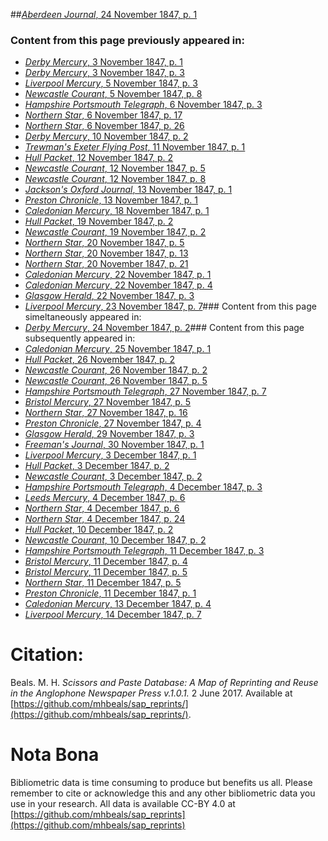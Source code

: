 ##[*Aberdeen Journal*, 24 November 1847, p. 1](https://mhbeals.github.io/sap_html/Aberdeen-Journal/Aberdeen-Journal-24-November-1847-p-1)

### Content from this page previously appeared in:
+ [*Derby Mercury*, 3 November 1847, p. 1](https://mhbeals.github.io/sap_html/Derby-Mercury/Derby-Mercury-3-November-1847-p-1)
+ [*Derby Mercury*, 3 November 1847, p. 3](https://mhbeals.github.io/sap_html/Derby-Mercury/Derby-Mercury-3-November-1847-p-3)
+ [*Liverpool Mercury*, 5 November 1847, p. 3](https://mhbeals.github.io/sap_html/Liverpool-Mercury/Liverpool-Mercury-5-November-1847-p-3)
+ [*Newcastle Courant*, 5 November 1847, p. 8](https://mhbeals.github.io/sap_html/Newcastle-Courant/Newcastle-Courant-5-November-1847-p-8)
+ [*Hampshire Portsmouth Telegraph*, 6 November 1847, p. 3](https://mhbeals.github.io/sap_html/Hampshire-Portsmouth-Telegraph/Hampshire-Portsmouth-Telegraph-6-November-1847-p-3)
+ [*Northern Star*, 6 November 1847, p. 17](https://mhbeals.github.io/sap_html/Northern-Star/Northern-Star-6-November-1847-p-17)
+ [*Northern Star*, 6 November 1847, p. 26](https://mhbeals.github.io/sap_html/Northern-Star/Northern-Star-6-November-1847-p-26)
+ [*Derby Mercury*, 10 November 1847, p. 2](https://mhbeals.github.io/sap_html/Derby-Mercury/Derby-Mercury-10-November-1847-p-2)
+ [*Trewman's Exeter Flying Post*, 11 November 1847, p. 1](https://mhbeals.github.io/sap_html/Trewman's-Exeter-Flying-Post/Trewman's-Exeter-Flying-Post-11-November-1847-p-1)
+ [*Hull Packet*, 12 November 1847, p. 2](https://mhbeals.github.io/sap_html/Hull-Packet/Hull-Packet-12-November-1847-p-2)
+ [*Newcastle Courant*, 12 November 1847, p. 5](https://mhbeals.github.io/sap_html/Newcastle-Courant/Newcastle-Courant-12-November-1847-p-5)
+ [*Newcastle Courant*, 12 November 1847, p. 8](https://mhbeals.github.io/sap_html/Newcastle-Courant/Newcastle-Courant-12-November-1847-p-8)
+ [*Jackson's Oxford Journal*, 13 November 1847, p. 1](https://mhbeals.github.io/sap_html/Jackson's-Oxford-Journal/Jackson's-Oxford-Journal-13-November-1847-p-1)
+ [*Preston Chronicle*, 13 November 1847, p. 1](https://mhbeals.github.io/sap_html/Preston-Chronicle/Preston-Chronicle-13-November-1847-p-1)
+ [*Caledonian Mercury*, 18 November 1847, p. 1](https://mhbeals.github.io/sap_html/Caledonian-Mercury/Caledonian-Mercury-18-November-1847-p-1)
+ [*Hull Packet*, 19 November 1847, p. 2](https://mhbeals.github.io/sap_html/Hull-Packet/Hull-Packet-19-November-1847-p-2)
+ [*Newcastle Courant*, 19 November 1847, p. 2](https://mhbeals.github.io/sap_html/Newcastle-Courant/Newcastle-Courant-19-November-1847-p-2)
+ [*Northern Star*, 20 November 1847, p. 5](https://mhbeals.github.io/sap_html/Northern-Star/Northern-Star-20-November-1847-p-5)
+ [*Northern Star*, 20 November 1847, p. 13](https://mhbeals.github.io/sap_html/Northern-Star/Northern-Star-20-November-1847-p-13)
+ [*Northern Star*, 20 November 1847, p. 21](https://mhbeals.github.io/sap_html/Northern-Star/Northern-Star-20-November-1847-p-21)
+ [*Caledonian Mercury*, 22 November 1847, p. 1](https://mhbeals.github.io/sap_html/Caledonian-Mercury/Caledonian-Mercury-22-November-1847-p-1)
+ [*Caledonian Mercury*, 22 November 1847, p. 4](https://mhbeals.github.io/sap_html/Caledonian-Mercury/Caledonian-Mercury-22-November-1847-p-4)
+ [*Glasgow Herald*, 22 November 1847, p. 3](https://mhbeals.github.io/sap_html/Glasgow-Herald/Glasgow-Herald-22-November-1847-p-3)
+ [*Liverpool Mercury*, 23 November 1847, p. 7](https://mhbeals.github.io/sap_html/Liverpool-Mercury/Liverpool-Mercury-23-November-1847-p-7)### Content from this page simeltaneously appeared in:
+ [*Derby Mercury*, 24 November 1847, p. 2](https://mhbeals.github.io/sap_html/Derby-Mercury/Derby-Mercury-24-November-1847-p-2)### Content from this page subsequently appeared in:
+ [*Caledonian Mercury*, 25 November 1847, p. 1](https://mhbeals.github.io/sap_html/Caledonian-Mercury/Caledonian-Mercury-25-November-1847-p-1)
+ [*Hull Packet*, 26 November 1847, p. 2](https://mhbeals.github.io/sap_html/Hull-Packet/Hull-Packet-26-November-1847-p-2)
+ [*Newcastle Courant*, 26 November 1847, p. 2](https://mhbeals.github.io/sap_html/Newcastle-Courant/Newcastle-Courant-26-November-1847-p-2)
+ [*Newcastle Courant*, 26 November 1847, p. 5](https://mhbeals.github.io/sap_html/Newcastle-Courant/Newcastle-Courant-26-November-1847-p-5)
+ [*Hampshire Portsmouth Telegraph*, 27 November 1847, p. 7](https://mhbeals.github.io/sap_html/Hampshire-Portsmouth-Telegraph/Hampshire-Portsmouth-Telegraph-27-November-1847-p-7)
+ [*Bristol Mercury*, 27 November 1847, p. 5](https://mhbeals.github.io/sap_html/Bristol-Mercury/Bristol-Mercury-27-November-1847-p-5)
+ [*Northern Star*, 27 November 1847, p. 16](https://mhbeals.github.io/sap_html/Northern-Star/Northern-Star-27-November-1847-p-16)
+ [*Preston Chronicle*, 27 November 1847, p. 4](https://mhbeals.github.io/sap_html/Preston-Chronicle/Preston-Chronicle-27-November-1847-p-4)
+ [*Glasgow Herald*, 29 November 1847, p. 3](https://mhbeals.github.io/sap_html/Glasgow-Herald/Glasgow-Herald-29-November-1847-p-3)
+ [*Freeman's Journal*, 30 November 1847, p. 1](https://mhbeals.github.io/sap_html/Freeman's-Journal/Freeman's-Journal-30-November-1847-p-1)
+ [*Liverpool Mercury*, 3 December 1847, p. 1](https://mhbeals.github.io/sap_html/Liverpool-Mercury/Liverpool-Mercury-3-December-1847-p-1)
+ [*Hull Packet*, 3 December 1847, p. 2](https://mhbeals.github.io/sap_html/Hull-Packet/Hull-Packet-3-December-1847-p-2)
+ [*Newcastle Courant*, 3 December 1847, p. 2](https://mhbeals.github.io/sap_html/Newcastle-Courant/Newcastle-Courant-3-December-1847-p-2)
+ [*Hampshire Portsmouth Telegraph*, 4 December 1847, p. 3](https://mhbeals.github.io/sap_html/Hampshire-Portsmouth-Telegraph/Hampshire-Portsmouth-Telegraph-4-December-1847-p-3)
+ [*Leeds Mercury*, 4 December 1847, p. 6](https://mhbeals.github.io/sap_html/Leeds-Mercury/Leeds-Mercury-4-December-1847-p-6)
+ [*Northern Star*, 4 December 1847, p. 6](https://mhbeals.github.io/sap_html/Northern-Star/Northern-Star-4-December-1847-p-6)
+ [*Northern Star*, 4 December 1847, p. 24](https://mhbeals.github.io/sap_html/Northern-Star/Northern-Star-4-December-1847-p-24)
+ [*Hull Packet*, 10 December 1847, p. 2](https://mhbeals.github.io/sap_html/Hull-Packet/Hull-Packet-10-December-1847-p-2)
+ [*Newcastle Courant*, 10 December 1847, p. 2](https://mhbeals.github.io/sap_html/Newcastle-Courant/Newcastle-Courant-10-December-1847-p-2)
+ [*Hampshire Portsmouth Telegraph*, 11 December 1847, p. 3](https://mhbeals.github.io/sap_html/Hampshire-Portsmouth-Telegraph/Hampshire-Portsmouth-Telegraph-11-December-1847-p-3)
+ [*Bristol Mercury*, 11 December 1847, p. 4](https://mhbeals.github.io/sap_html/Bristol-Mercury/Bristol-Mercury-11-December-1847-p-4)
+ [*Bristol Mercury*, 11 December 1847, p. 5](https://mhbeals.github.io/sap_html/Bristol-Mercury/Bristol-Mercury-11-December-1847-p-5)
+ [*Northern Star*, 11 December 1847, p. 5](https://mhbeals.github.io/sap_html/Northern-Star/Northern-Star-11-December-1847-p-5)
+ [*Preston Chronicle*, 11 December 1847, p. 1](https://mhbeals.github.io/sap_html/Preston-Chronicle/Preston-Chronicle-11-December-1847-p-1)
+ [*Caledonian Mercury*, 13 December 1847, p. 4](https://mhbeals.github.io/sap_html/Caledonian-Mercury/Caledonian-Mercury-13-December-1847-p-4)
+ [*Liverpool Mercury*, 14 December 1847, p. 7](https://mhbeals.github.io/sap_html/Liverpool-Mercury/Liverpool-Mercury-14-December-1847-p-7)
                    
# Citation: 

Beals. M. H. *Scissors and Paste Database: A Map of Reprinting and Reuse in the Anglophone Newspaper Press v.1.0.1.* 2 June 2017. Available at [https://github.com/mhbeals/sap_reprints/](https://github.com/mhbeals/sap_reprints/). 
                    
# Nota Bona

Bibliometric data is time consuming to produce but benefits us all. Please remember to cite or acknowledge this and any other bibliometric data you use in your research. All data is available CC-BY 4.0 at [https://github.com/mhbeals/sap_reprints](https://github.com/mhbeals/sap_reprints)